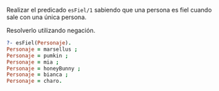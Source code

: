 Realizar el predicado `esFiel/1` sabiendo que una persona es fiel cuando sale con una única persona. 

Resolverlo utilizando negación.

``` prolog
?- esFiel(Personaje).
Personaje = marsellus ;
Personaje = pumkin ;
Personaje = mia ;
Personaje = honeyBunny ;
Personaje = bianca ;
Personaje = charo.
```


